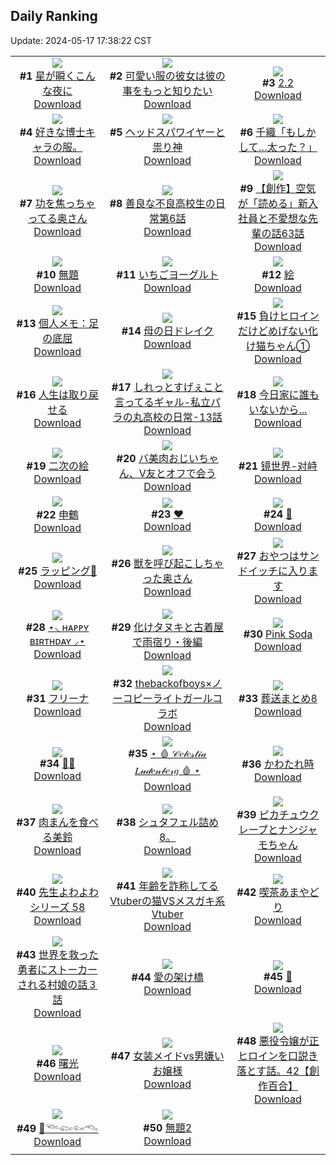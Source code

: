 ## Daily Ranking
Update: 2024-05-17 17:38:22 CST

|      |      |      |
| :----: | :----: | :----: |
| ![](https://i.pixiv.re/c/240x480/img-master/img/2024/05/15/01/35/22/118736947_p0_master1200.jpg)<br>**#1** [星が瞬くこんな夜に](https://www.pixiv.net/artworks/118736947)<br>[Download](https://i.pixiv.re/img-original/img/2024/05/15/01/35/22/118736947_p0.jpg) | ![](https://i.pixiv.re/c/240x480/img-master/img/2024/05/15/12/00/47/118744853_p0_master1200.jpg)<br>**#2** [可愛い服の彼女は彼の事をもっと知りたい](https://www.pixiv.net/artworks/118744853)<br>[Download](https://i.pixiv.re/img-original/img/2024/05/15/12/00/47/118744853_p0.jpg) | ![](https://i.pixiv.re/c/240x480/img-master/img/2024/05/15/01/37/12/118736983_p0_master1200.jpg)<br>**#3** [2.2](https://www.pixiv.net/artworks/118736983)<br>[Download](https://i.pixiv.re/img-original/img/2024/05/15/01/37/12/118736983_p0.jpg) |
| ![](https://i.pixiv.re/c/240x480/img-master/img/2024/05/15/20/07/58/118749077_p0_master1200.jpg)<br>**#4** [好きな博士キャラの服。](https://www.pixiv.net/artworks/118749077)<br>[Download](https://i.pixiv.re/img-original/img/2024/05/15/20/07/58/118749077_p0.jpg) | ![](https://i.pixiv.re/c/240x480/img-master/img/2024/05/16/07/24/12/118768677_p0_master1200.jpg)<br>**#5** [ヘッドスパワイヤーと祟り神](https://www.pixiv.net/artworks/118768677)<br>[Download](https://i.pixiv.re/img-original/img/2024/05/16/07/24/12/118768677_p0.png) | ![](https://i.pixiv.re/c/240x480/img-master/img/2024/05/15/00/00/18/118733979_p0_master1200.jpg)<br>**#6** [千織「もしかして…太った？」](https://www.pixiv.net/artworks/118733979)<br>[Download](https://i.pixiv.re/img-original/img/2024/05/15/00/00/18/118733979_p0.jpg) |
| ![](https://i.pixiv.re/c/240x480/img-master/img/2024/05/15/00/07/52/118734555_p0_master1200.jpg)<br>**#7** [功を焦っちゃってる奥さん](https://www.pixiv.net/artworks/118734555)<br>[Download](https://i.pixiv.re/img-original/img/2024/05/15/00/07/52/118734555_p0.jpg) | ![](https://i.pixiv.re/c/240x480/img-master/img/2024/05/16/00/01/48/118761862_p0_master1200.jpg)<br>**#8** [善良な不良高校生の日常第6話](https://www.pixiv.net/artworks/118761862)<br>[Download](https://i.pixiv.re/img-original/img/2024/05/16/00/01/48/118761862_p0.jpg) | ![](https://i.pixiv.re/c/240x480/img-master/img/2024/05/16/18/59/13/118779472_p0_master1200.jpg)<br>**#9** [【創作】空気が「読める」新入社員と不愛想な先輩の話63話](https://www.pixiv.net/artworks/118779472)<br>[Download](https://i.pixiv.re/img-original/img/2024/05/16/18/59/13/118779472_p0.jpg) |
| ![](https://i.pixiv.re/c/240x480/img-master/img/2024/05/16/16/54/44/118776780_p0_master1200.jpg)<br>**#10** [無題](https://www.pixiv.net/artworks/118776780)<br>[Download](https://i.pixiv.re/img-original/img/2024/05/16/16/54/44/118776780_p0.jpg) | ![](https://i.pixiv.re/c/240x480/img-master/img/2024/05/15/22/12/56/118757999_p0_master1200.jpg)<br>**#11** [いちごヨーグルト](https://www.pixiv.net/artworks/118757999)<br>[Download](https://i.pixiv.re/img-original/img/2024/05/15/22/12/56/118757999_p0.png) | ![](https://i.pixiv.re/c/240x480/img-master/img/2024/05/15/20/20/27/118754452_p0_master1200.jpg)<br>**#12** [絵](https://www.pixiv.net/artworks/118754452)<br>[Download](https://i.pixiv.re/img-original/img/2024/05/15/20/20/27/118754452_p0.jpg) |
| ![](https://i.pixiv.re/c/240x480/img-master/img/2024/05/16/09/09/57/118769905_p0_master1200.jpg)<br>**#13** [個人メモ：足の底屈](https://www.pixiv.net/artworks/118769905)<br>[Download](https://i.pixiv.re/img-original/img/2024/05/16/09/09/57/118769905_p0.jpg) | ![](https://i.pixiv.re/c/240x480/img-master/img/2024/05/15/12/44/50/118745619_p0_master1200.jpg)<br>**#14** [母の日ドレイク](https://www.pixiv.net/artworks/118745619)<br>[Download](https://i.pixiv.re/img-original/img/2024/05/15/12/44/50/118745619_p0.jpg) | ![](https://i.pixiv.re/c/240x480/img-master/img/2024/05/16/00/57/42/118761699_p0_master1200.jpg)<br>**#15** [負けヒロインだけどめげない化け猫ちゃん①](https://www.pixiv.net/artworks/118761699)<br>[Download](https://i.pixiv.re/img-original/img/2024/05/16/00/57/42/118761699_p0.png) |
| ![](https://i.pixiv.re/c/240x480/img-master/img/2024/05/15/00/00/51/118734127_p0_master1200.jpg)<br>**#16** [人生は取り戻せる](https://www.pixiv.net/artworks/118734127)<br>[Download](https://i.pixiv.re/img-original/img/2024/05/15/00/00/51/118734127_p0.jpg) | ![](https://i.pixiv.re/c/240x480/img-master/img/2024/05/16/00/07/00/118762141_p0_master1200.jpg)<br>**#17** [しれっとすげぇこと言ってるギャル-私立パラの丸高校の日常-13話](https://www.pixiv.net/artworks/118762141)<br>[Download](https://i.pixiv.re/img-original/img/2024/05/16/00/07/00/118762141_p0.jpg) | ![](https://i.pixiv.re/c/240x480/img-master/img/2024/05/16/14/22/54/118750967_p0_master1200.jpg)<br>**#18** [今日家に誰もいないから...](https://www.pixiv.net/artworks/118750967)<br>[Download](https://i.pixiv.re/img-original/img/2024/05/16/14/22/54/118750967_p0.png) |
| ![](https://i.pixiv.re/c/240x480/img-master/img/2024/05/15/20/37/15/118754901_p0_master1200.jpg)<br>**#19** [二次の絵](https://www.pixiv.net/artworks/118754901)<br>[Download](https://i.pixiv.re/img-original/img/2024/05/15/20/37/15/118754901_p0.jpg) | ![](https://i.pixiv.re/c/240x480/img-master/img/2024/05/16/00/01/57/118761872_p0_master1200.jpg)<br>**#20** [バ美肉おじいちゃん、V友とオフで会う](https://www.pixiv.net/artworks/118761872)<br>[Download](https://i.pixiv.re/img-original/img/2024/05/16/00/01/57/118761872_p0.jpg) | ![](https://i.pixiv.re/c/240x480/img-master/img/2024/05/15/00/00/16/118733968_p0_master1200.jpg)<br>**#21** [镜世界-对峙](https://www.pixiv.net/artworks/118733968)<br>[Download](https://i.pixiv.re/img-original/img/2024/05/15/00/00/16/118733968_p0.png) |
| ![](https://i.pixiv.re/c/240x480/img-master/img/2024/05/16/00/00/30/118761695_p0_master1200.jpg)<br>**#22** [申鶴](https://www.pixiv.net/artworks/118761695)<br>[Download](https://i.pixiv.re/img-original/img/2024/05/16/00/00/30/118761695_p0.jpg) | ![](https://i.pixiv.re/c/240x480/img-master/img/2024/05/15/00/00/18/118733981_p0_master1200.jpg)<br>**#23** [❤](https://www.pixiv.net/artworks/118733981)<br>[Download](https://i.pixiv.re/img-original/img/2024/05/15/00/00/18/118733981_p0.jpg) | ![](https://i.pixiv.re/c/240x480/img-master/img/2024/05/16/00/06/09/118762107_p0_master1200.jpg)<br>**#24** [🐙](https://www.pixiv.net/artworks/118762107)<br>[Download](https://i.pixiv.re/img-original/img/2024/05/16/00/06/09/118762107_p0.png) |
| ![](https://i.pixiv.re/c/240x480/img-master/img/2024/05/15/00/00/56/118734150_p0_master1200.jpg)<br>**#25** [ラッピング🎀](https://www.pixiv.net/artworks/118734150)<br>[Download](https://i.pixiv.re/img-original/img/2024/05/15/00/00/56/118734150_p0.jpg) | ![](https://i.pixiv.re/c/240x480/img-master/img/2024/05/16/00/03/57/118761996_p0_master1200.jpg)<br>**#26** [獣を呼び起こしちゃった奥さん](https://www.pixiv.net/artworks/118761996)<br>[Download](https://i.pixiv.re/img-original/img/2024/05/16/00/03/57/118761996_p0.jpg) | ![](https://i.pixiv.re/c/240x480/img-master/img/2024/05/15/03/07/04/118738408_p0_master1200.jpg)<br>**#27** [おやつはサンドイッチに入ります](https://www.pixiv.net/artworks/118738408)<br>[Download](https://i.pixiv.re/img-original/img/2024/05/15/03/07/04/118738408_p0.jpg) |
| ![](https://i.pixiv.re/c/240x480/img-master/img/2024/05/15/20/58/56/118755525_p0_master1200.jpg)<br>**#28** [⋆⸜ ʜᴀᴘᴘʏ ʙɪʀᴛʜᴅᴀʏ ⸝⋆](https://www.pixiv.net/artworks/118755525)<br>[Download](https://i.pixiv.re/img-original/img/2024/05/15/20/58/56/118755525_p0.jpg) | ![](https://i.pixiv.re/c/240x480/img-master/img/2024/05/16/00/02/07/118761883_p0_master1200.jpg)<br>**#29** [化けタヌキと古着屋で雨宿り・後編](https://www.pixiv.net/artworks/118761883)<br>[Download](https://i.pixiv.re/img-original/img/2024/05/16/00/02/07/118761883_p0.png) | ![](https://i.pixiv.re/c/240x480/img-master/img/2024/05/15/00/00/06/118733916_p0_master1200.jpg)<br>**#30** [Pink Soda](https://www.pixiv.net/artworks/118733916)<br>[Download](https://i.pixiv.re/img-original/img/2024/05/15/00/00/06/118733916_p0.png) |
| ![](https://i.pixiv.re/c/240x480/img-master/img/2024/05/16/00/25/48/118762782_p0_master1200.jpg)<br>**#31** [フリーナ](https://www.pixiv.net/artworks/118762782)<br>[Download](https://i.pixiv.re/img-original/img/2024/05/16/00/25/48/118762782_p0.png) | ![](https://i.pixiv.re/c/240x480/img-master/img/2024/05/15/21/42/15/118756941_p0_master1200.jpg)<br>**#32** [thebackofboys×ノーコピーライトガールコラボ](https://www.pixiv.net/artworks/118756941)<br>[Download](https://i.pixiv.re/img-original/img/2024/05/15/21/42/15/118756941_p0.jpg) | ![](https://i.pixiv.re/c/240x480/img-master/img/2024/05/16/00/03/36/118761972_p0_master1200.jpg)<br>**#33** [葬送まとめ8](https://www.pixiv.net/artworks/118761972)<br>[Download](https://i.pixiv.re/img-original/img/2024/05/16/00/03/36/118761972_p0.jpg) |
| ![](https://i.pixiv.re/c/240x480/img-master/img/2024/05/16/02/50/12/118765738_p0_master1200.jpg)<br>**#34** [💜💙](https://www.pixiv.net/artworks/118765738)<br>[Download](https://i.pixiv.re/img-original/img/2024/05/16/02/50/12/118765738_p0.png) | ![](https://i.pixiv.re/c/240x480/img-master/img/2024/05/15/00/00/34/118734053_p0_master1200.jpg)<br>**#35** [⋆   🩸  𝒞𝑒𝓁𝑒𝓈𝓉𝒾𝒶 𝐿𝓊𝒹𝑒𝓃𝒷𝑒𝓇𝑔  🩸  ⋆](https://www.pixiv.net/artworks/118734053)<br>[Download](https://i.pixiv.re/img-original/img/2024/05/15/00/00/34/118734053_p0.jpg) | ![](https://i.pixiv.re/c/240x480/img-master/img/2024/05/15/00/00/10/118733931_p0_master1200.jpg)<br>**#36** [かわたれ時](https://www.pixiv.net/artworks/118733931)<br>[Download](https://i.pixiv.re/img-original/img/2024/05/15/00/00/10/118733931_p0.jpg) |
| ![](https://i.pixiv.re/c/240x480/img-master/img/2024/05/15/00/27/53/118735252_p0_master1200.jpg)<br>**#37** [肉まんを食べる美鈴](https://www.pixiv.net/artworks/118735252)<br>[Download](https://i.pixiv.re/img-original/img/2024/05/15/00/27/53/118735252_p0.jpg) | ![](https://i.pixiv.re/c/240x480/img-master/img/2024/05/16/20/39/44/118782083_p0_master1200.jpg)<br>**#38** [シュタフェル詰め8。](https://www.pixiv.net/artworks/118782083)<br>[Download](https://i.pixiv.re/img-original/img/2024/05/16/20/39/44/118782083_p0.png) | ![](https://i.pixiv.re/c/240x480/img-master/img/2024/05/15/01/26/33/118736743_p0_master1200.jpg)<br>**#39** [ピカチュウクレープとナンジャモちゃん](https://www.pixiv.net/artworks/118736743)<br>[Download](https://i.pixiv.re/img-original/img/2024/05/15/01/26/33/118736743_p0.jpg) |
| ![](https://i.pixiv.re/c/240x480/img-master/img/2024/05/15/06/37/48/118740563_p0_master1200.jpg)<br>**#40** [先生よわよわシリーズ 58](https://www.pixiv.net/artworks/118740563)<br>[Download](https://i.pixiv.re/img-original/img/2024/05/15/06/37/48/118740563_p0.png) | ![](https://i.pixiv.re/c/240x480/img-master/img/2024/05/15/20/15/39/118754338_p0_master1200.jpg)<br>**#41** [年齢を詐称してるVtuberの猫VSメスガキ系Vtuber](https://www.pixiv.net/artworks/118754338)<br>[Download](https://i.pixiv.re/img-original/img/2024/05/15/20/15/39/118754338_p0.png) | ![](https://i.pixiv.re/c/240x480/img-master/img/2024/05/16/14/12/54/118774295_p0_master1200.jpg)<br>**#42** [喫茶あまやどり](https://www.pixiv.net/artworks/118774295)<br>[Download](https://i.pixiv.re/img-original/img/2024/05/16/14/12/54/118774295_p0.jpg) |
| ![](https://i.pixiv.re/c/240x480/img-master/img/2024/05/16/00/02/41/118761929_p0_master1200.jpg)<br>**#43** [世界を救った勇者にストーカーされる村娘の話３話](https://www.pixiv.net/artworks/118761929)<br>[Download](https://i.pixiv.re/img-original/img/2024/05/16/00/02/41/118761929_p0.jpg) | ![](https://i.pixiv.re/c/240x480/img-master/img/2024/05/15/20/03/22/118754009_p0_master1200.jpg)<br>**#44** [愛の架け橋](https://www.pixiv.net/artworks/118754009)<br>[Download](https://i.pixiv.re/img-original/img/2024/05/15/20/03/22/118754009_p0.jpg) | ![](https://i.pixiv.re/c/240x480/img-master/img/2024/05/15/00/00/31/118734045_p0_master1200.jpg)<br>**#45** [🍃](https://www.pixiv.net/artworks/118734045)<br>[Download](https://i.pixiv.re/img-original/img/2024/05/15/00/00/31/118734045_p0.png) |
| ![](https://i.pixiv.re/c/240x480/img-master/img/2024/05/15/09/51/55/118734097_p0_master1200.jpg)<br>**#46** [曙光](https://www.pixiv.net/artworks/118734097)<br>[Download](https://i.pixiv.re/img-original/img/2024/05/15/09/51/55/118734097_p0.jpg) | ![](https://i.pixiv.re/c/240x480/img-master/img/2024/05/16/11/53/12/118772046_p0_master1200.jpg)<br>**#47** [女装メイドvs男嫌いお嬢様](https://www.pixiv.net/artworks/118772046)<br>[Download](https://i.pixiv.re/img-original/img/2024/05/16/11/53/12/118772046_p0.png) | ![](https://i.pixiv.re/c/240x480/img-master/img/2024/05/16/21/05/40/118782962_p0_master1200.jpg)<br>**#48** [悪役令嬢が正ヒロインを口説き落とす話。42【創作百合】](https://www.pixiv.net/artworks/118782962)<br>[Download](https://i.pixiv.re/img-original/img/2024/05/16/21/05/40/118782962_p0.jpg) |
| ![](https://i.pixiv.re/c/240x480/img-master/img/2024/05/15/00/07/59/118734559_p0_master1200.jpg)<br>**#49** [🫧𓆝𓆟𓆜𓆞](https://www.pixiv.net/artworks/118734559)<br>[Download](https://i.pixiv.re/img-original/img/2024/05/15/00/07/59/118734559_p0.png) | ![](https://i.pixiv.re/c/240x480/img-master/img/2024/05/15/00/00/53/118734137_p0_master1200.jpg)<br>**#50** [無題2](https://www.pixiv.net/artworks/118734137)<br>[Download](https://i.pixiv.re/img-original/img/2024/05/15/00/00/53/118734137_p0.png) |
|      |
